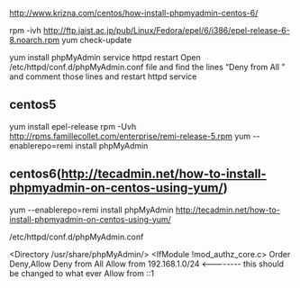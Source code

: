 http://www.krizna.com/centos/how-install-phpmyadmin-centos-6/

 rpm -ivh http://ftp.jaist.ac.jp/pub/Linux/Fedora/epel/6/i386/epel-release-6-8.noarch.rpm
 yum check-update

 yum install phpMyAdmin
  service httpd restart
  Open /etc/httpd/conf.d/phpMyAdmin.conf file and find the lines “Deny from All ” and comment those lines and restart httpd service

centos5
--------
yum install epel-release
rpm -Uvh http://rpms.famillecollet.com/enterprise/remi-release-5.rpm
yum --enablerepo=remi install phpMyAdmin

centos6(http://tecadmin.net/how-to-install-phpmyadmin-on-centos-using-yum/)
--------

yum --enablerepo=remi install phpMyAdmin
http://tecadmin.net/how-to-install-phpmyadmin-on-centos-using-yum/

/etc/httpd/conf.d/phpMyAdmin.conf

<Directory /usr/share/phpMyAdmin/>
    <IfModule !mod_authz_core.c>
     Order Deny,Allow
     Deny from All
     Allow from 192.168.1.0/24 <-------- this should be changed to what ever
     Allow from ::1
   </IfModule>
</Directory>

